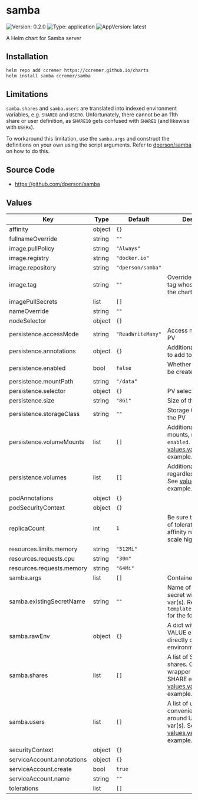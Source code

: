 # samba

![Version: 0.2.0](https://img.shields.io/badge/Version-0.2.0-informational?style=flat-square) ![Type: application](https://img.shields.io/badge/Type-application-informational?style=flat-square) ![AppVersion: latest](https://img.shields.io/badge/AppVersion-latest-informational?style=flat-square)

A Helm chart for Samba server

## Installation

```bash
helm repo add ccremer https://ccremer.github.io/charts
helm install samba ccremer/samba
```
## Limitations

`samba.shares` and `samba.users` are translated into indexed environment variables, e.g. `SHARE0` and `USER0`.
Unfortunately, there cannot be an 11th share or user definition, as `SHARE10` gets confused with `SHARE1` (and likewise with `USERx`).

To workaround this limitation, use the `samba.args` and construct the definitions on your own using the script arguments.
Refer to [dperson/samba](https://github.com/dperson/samba) on how to do this.

## Source Code

* <https://github.com/dperson/samba>

## Values

| Key | Type | Default | Description |
|-----|------|---------|-------------|
| affinity | object | `{}` |  |
| fullnameOverride | string | `""` |  |
| image.pullPolicy | string | `"Always"` |  |
| image.registry | string | `"docker.io"` |  |
| image.repository | string | `"dperson/samba"` |  |
| image.tag | string | `""` | Overrides the image tag whose default is the chart appVersion. |
| imagePullSecrets | list | `[]` |  |
| nameOverride | string | `""` |  |
| nodeSelector | object | `{}` |  |
| persistence.accessMode | string | `"ReadWriteMany"` | Access mode for the PV |
| persistence.annotations | object | `{}` | Additional annotations to add to the PVC |
| persistence.enabled | bool | `false` | Whether a PVC shall be created |
| persistence.mountPath | string | `"/data"` |  |
| persistence.selector | object | `{}` | PV selector |
| persistence.size | string | `"8Gi"` | Size of the PVC |
| persistence.storageClass | string | `""` | Storage Class name of the PV |
| persistence.volumeMounts | list | `[]` | Additional volume mounts, regardless of `enabled`. See [values.yaml](values.yaml) for an example. |
| persistence.volumes | list | `[]` | Additional volumes, regardless of `enabled`. See [values.yaml](values.yaml) for an example. |
| podAnnotations | object | `{}` |  |
| podSecurityContext | object | `{}` |  |
| replicaCount | int | `1` | Be sure to make use of tolerations or affinity rules if you scale higher than 1. |
| resources.limits.memory | string | `"512Mi"` |  |
| resources.requests.cpu | string | `"30m"` |  |
| resources.requests.memory | string | `"64Mi"` |  |
| samba.args | list | `[]` | Container args to pass |
| samba.existingSecretName | string | `""` | Name of an existing secret with USER env var(s). Refer to `templates/secret.yaml` for the format. |
| samba.rawEnv | object | `{}` | A dict with KEY: VALUE entries to directly define environment variables. |
| samba.shares | list | `[]` | A list of Samba shares. Convenience wrapper around SHARE env var(s). See [values.yaml](values.yaml) for an example. |
| samba.users | list | `[]` | A list of users as a convenience wrapper around USER env var(s). See [values.yaml](values.yaml) for an example. |
| securityContext | object | `{}` |  |
| serviceAccount.annotations | object | `{}` |  |
| serviceAccount.create | bool | `true` |  |
| serviceAccount.name | string | `""` |  |
| tolerations | list | `[]` |  |
